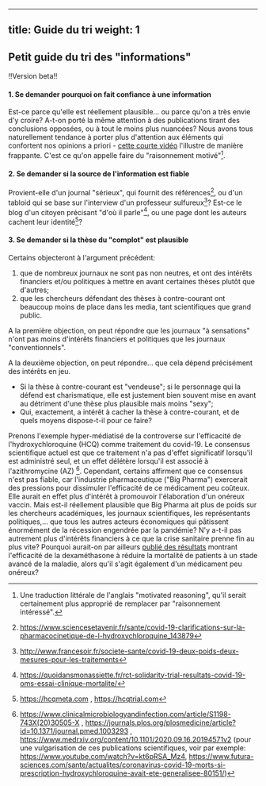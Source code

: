 
---
title: Guide du tri
weight: 1
---

## Petit guide du tri des "informations"

!!Version beta!!

#### 1. Se demander pourquoi on fait confiance à une information

Est-ce parce qu'elle est réellement plausible... ou parce qu'on a très envie d'y croire? A-t-on porté la même attention à des publications tirant des conclusions opposées, ou à tout le moins plus nuancées?
Nous avons tous naturellement tendance à porter plus d'attention aux éléments qui confortent nos opinions a priori - [cette courte vidéo](https://www.youtube.com/watch?v=OkLO8PkYzsI) l'illustre de manière frappante. C'est ce qu'on appelle faire du "raisonnement motivé"[^raismot].

#### 2. Se demander si la source de l'information est fiable

Provient-elle d'un journal "sérieux", qui fournit des références[^jser], ou d'un tabloid qui se base sur l'interview d'un professeur sulfureux[^jtab]? Est-ce le blog d'un citoyen précisant "d'où il parle"[^qdma], ou une page dont les auteurs cachent leur identité[^hcqmeta]?

#### 3. Se demander si la thèse du "complot" est plausible

Certains objecteront à l'argument précédent:
   
  1. que de nombreux journaux ne sont pas non neutres, et ont des intérêts financiers et/ou politiques à mettre en avant certaines thèses plutôt que d'autres;
  2. que les chercheurs défendant des thèses à contre-courant ont beaucoup moins de place dans les media, tant scientifiques que grand public.

A la première objection, on peut répondre que les journaux "à sensations" n'ont pas moins d'intérêts financiers et politiques que les journaux "conventionnels".
 
A la deuxième objection, on peut répondre... que cela dépend précisément des intérêts en jeu.

* Si la thèse à contre-courant est "vendeuse"; si le personnage qui la défend est charismatique, elle est justement bien souvent mise en avant au détriment d'une thèse plus plausible mais moins "sexy";
* Qui, exactement, a intérêt à cacher la thèse à contre-courant, et de quels moyens dispose-t-il pour ce faire?

Prenons l'exemple hyper-médiatisé de la controverse sur l'efficacité de l'hydroxychloroquine (HCQ) comme traitement du covid-19. Le consensus scientifique actuel est que ce traitement n'a pas d'effet significatif lorsqu'il est administré seul, et un effet délétère lorsqu'il est associé à l'azithromycine (AZ) [^hcqconsensus].
Cependant, certains affirment que ce consensus n'est pas fiable, car l'industrie pharmaceutique ("Big Pharma") exercerait des pressions pour dissimuler l'efficacité de ce médicament peu coûteux. Elle aurait en effet plus d'intérêt à promouvoir l'élaboration d'un onéreux vaccin. Mais est-il réellement plausible que Big Pharma ait plus de poids sur les chercheurs académiques, les journaux scientifiques, les représentants politiques,... que tous les autres acteurs économiques qui pâtissent énormément de la récession engendrée par la pandémie? N'y a-t-il pas autrement plus d'intérêts financiers à ce que la crise sanitaire prenne fin au plus vite? Pourquoi aurait-on par ailleurs [publié des résultats](https://www.recoverytrial.net/news/low-cost-dexamethasone-reduces-death-by-up-to-one-third-in-hospitalised-patients-with-severe-respiratory-complications-of-covid-19?ref=image) montrant l'efficacité de la dexaméthasone à réduire la mortalité de patients à un stade avancé de la maladie, alors qu'il s'agit également d'un médicament peu onéreux?

[^raismot]: Une traduction littérale de l'anglais "motivated reasoning", qu'il serait certainement plus approprié de remplacer par "raisonnement intéressé".


[^jser]: https://www.sciencesetavenir.fr/sante/covid-19-clarifications-sur-la-pharmacocinetique-de-l-hydroxychloroquine_143879  

[^jtab]: http://www.francesoir.fr/societe-sante/covid-19-deux-poids-deux-mesures-pour-les-traitements

[^qdma]: https://quoidansmonassiette.fr/rct-solidarity-trial-resultats-covid-19-oms-essai-clinique-mortalite/

[^hcqmeta]: https://hcqmeta.com , https://hcqtrial.com

[^hcqconsensus]: https://www.clinicalmicrobiologyandinfection.com/article/S1198-743X(20)30505-X , https://journals.plos.org/plosmedicine/article?id=10.1371/journal.pmed.1003293 , https://www.medrxiv.org/content/10.1101/2020.09.16.20194571v2 (pour une vulgarisation de ces publications scientifiques, voir par exemple: https://www.youtube.com/watch?v=kt6pRSA_Mz4, https://www.futura-sciences.com/sante/actualites/coronavirus-covid-19-morts-si-prescription-hydroxychloroquine-avait-ete-generalisee-80151/)